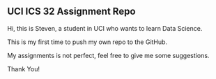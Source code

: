## UCI ICS 32 Assignment Repo

Hi, this is Steven, a student in UCI who wants to learn Data Science.

This is my first time to push my own repo to the GitHub.

My assignments is not perfect, feel free to give me some suggestions.

Thank You!